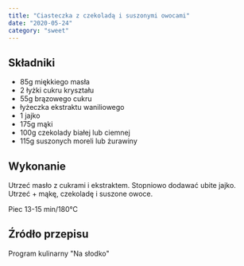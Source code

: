 ```yaml
---
title: "Ciasteczka z czekoladą i suszonymi owocami"
date: "2020-05-24"
category: "sweet"
---
```


## Składniki

- 85g miękkiego masła
- 2 łyżki cukru kryształu
- 55g brązowego cukru
- łyżeczka ekstraktu waniliowego
- 1 jajko
- 175g mąki
- 100g czekolady białej lub ciemnej
- 115g suszonych moreli lub żurawiny

## Wykonanie

Utrzeć masło z cukrami i ekstraktem. Stopniowo dodawać ubite jajko. Utrzeć + mąkę, czekoladę i suszone owoce.

Piec 13-15 min/180°C

## Źródło przepisu

Program kulinarny "Na słodko"
